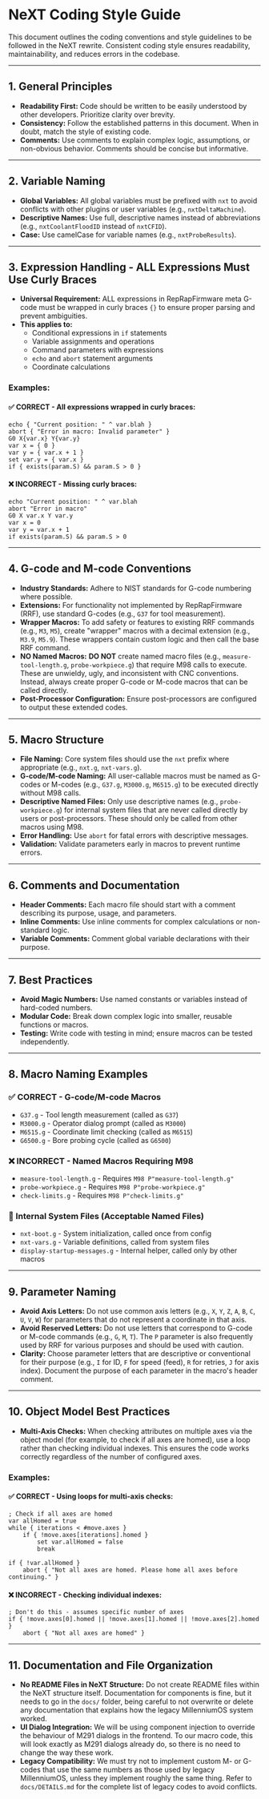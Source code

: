 # NeXT Coding Style Guide

This document outlines the coding conventions and style guidelines to be followed in the NeXT rewrite. Consistent coding style ensures readability, maintainability, and reduces errors in the codebase.

---

## 1. General Principles

- **Readability First:** Code should be written to be easily understood by other developers. Prioritize clarity over brevity.
- **Consistency:** Follow the established patterns in this document. When in doubt, match the style of existing code.
- **Comments:** Use comments to explain complex logic, assumptions, or non-obvious behavior. Comments should be concise but informative.

---

## 2. Variable Naming

- **Global Variables:** All global variables must be prefixed with `nxt` to avoid conflicts with other plugins or user variables (e.g., `nxtDeltaMachine`).
- **Descriptive Names:** Use full, descriptive names instead of abbreviations (e.g., `nxtCoolantFloodID` instead of `nxtCFID`).
- **Case:** Use camelCase for variable names (e.g., `nxtProbeResults`).

---

## 3. Expression Handling - ALL Expressions Must Use Curly Braces

- **Universal Requirement:** ALL expressions in RepRapFirmware meta G-code must be wrapped in curly braces `{}` to ensure proper parsing and prevent ambiguities.
- **This applies to:**
  - Conditional expressions in `if` statements
  - Variable assignments and operations
  - Command parameters with expressions
  - `echo` and `abort` statement arguments
  - Coordinate calculations

### Examples:

#### ✅ CORRECT - All expressions wrapped in curly braces:
```gcode
echo { "Current position: " ^ var.blah }
abort { "Error in macro: Invalid parameter" }
G0 X{var.x} Y{var.y}
var x = { 0 }
var y = { var.x + 1 }
set var.y = { var.x }
if { exists(param.S) && param.S > 0 }
```

#### ❌ INCORRECT - Missing curly braces:
```gcode
echo "Current position: " ^ var.blah
abort "Error in macro"
G0 X var.x Y var.y  
var x = 0
var y = var.x + 1
if exists(param.S) && param.S > 0
```

---

## 4. G-code and M-code Conventions

- **Industry Standards:** Adhere to NIST standards for G-code numbering where possible.
- **Extensions:** For functionality not implemented by RepRapFirmware (RRF), use standard G-codes (e.g., `G37` for tool measurement).
- **Wrapper Macros:** To add safety or features to existing RRF commands (e.g., `M3`, `M5`), create "wrapper" macros with a decimal extension (e.g., `M3.9`, `M5.9`). These wrappers contain custom logic and then call the base RRF command.
- **NO Named Macros:** **DO NOT** create named macro files (e.g., `measure-tool-length.g`, `probe-workpiece.g`) that require M98 calls to execute. These are unwieldy, ugly, and inconsistent with CNC conventions. Instead, always create proper G-code or M-code macros that can be called directly.
- **Post-Processor Configuration:** Ensure post-processors are configured to output these extended codes.

---

## 5. Macro Structure

- **File Naming:** Core system files should use the `nxt` prefix where appropriate (e.g., `nxt.g`, `nxt-vars.g`).
- **G-code/M-code Naming:** All user-callable macros must be named as G-codes or M-codes (e.g., `G37.g`, `M3000.g`, `M6515.g`) to be executed directly without M98 calls.
- **Descriptive Named Files:** Only use descriptive names (e.g., `probe-workpiece.g`) for internal system files that are never called directly by users or post-processors. These should only be called from other macros using M98.
- **Error Handling:** Use `abort` for fatal errors with descriptive messages.
- **Validation:** Validate parameters early in macros to prevent runtime errors.

---

## 6. Comments and Documentation

- **Header Comments:** Each macro file should start with a comment describing its purpose, usage, and parameters.
- **Inline Comments:** Use inline comments for complex calculations or non-standard logic.
- **Variable Comments:** Comment global variable declarations with their purpose.

---

## 7. Best Practices

- **Avoid Magic Numbers:** Use named constants or variables instead of hard-coded numbers.
- **Modular Code:** Break down complex logic into smaller, reusable functions or macros.
- **Testing:** Write code with testing in mind; ensure macros can be tested independently.

---

## 8. Macro Naming Examples

### ✅ CORRECT - G-code/M-code Macros
- `G37.g` - Tool length measurement (called as `G37`)
- `M3000.g` - Operator dialog prompt (called as `M3000`)  
- `M6515.g` - Coordinate limit checking (called as `M6515`)
- `G6500.g` - Bore probing cycle (called as `G6500`)

### ❌ INCORRECT - Named Macros Requiring M98
- `measure-tool-length.g` - Requires `M98 P"measure-tool-length.g"`
- `probe-workpiece.g` - Requires `M98 P"probe-workpiece.g"`
- `check-limits.g` - Requires `M98 P"check-limits.g"`

### 🔧 Internal System Files (Acceptable Named Files)
- `nxt-boot.g` - System initialization, called once from config
- `nxt-vars.g` - Variable definitions, called from system files
- `display-startup-messages.g` - Internal helper, called only by other macros

---

## 9. Parameter Naming

- **Avoid Axis Letters:** Do not use common axis letters (e.g., `X`, `Y`, `Z`, `A`, `B`, `C`, `U`, `V`, `W`) for parameters that do not represent a coordinate in that axis.
- **Avoid Reserved Letters:** Do not use letters that correspond to G-code or M-code commands (e.g., `G`, `M`, `T`). The `P` parameter is also frequently used by RRF for various purposes and should be used with caution.
- **Clarity:** Choose parameter letters that are descriptive or conventional for their purpose (e.g., `I` for ID, `F` for speed (feed), `R` for retries, `J` for axis index). Document the purpose of each parameter in the macro's header comment.

---

## 10. Object Model Best Practices

- **Multi-Axis Checks:** When checking attributes on multiple axes via the object model (for example, to check if all axes are homed), use a loop rather than checking individual indexes. This ensures the code works correctly regardless of the number of configured axes.

### Examples:

#### ✅ CORRECT - Using loops for multi-axis checks:
```gcode
; Check if all axes are homed
var allHomed = true
while { iterations < #move.axes }
    if { !move.axes[iterations].homed }
        set var.allHomed = false
        break

if { !var.allHomed }
    abort { "Not all axes are homed. Please home all axes before continuing." }
```

#### ❌ INCORRECT - Checking individual indexes:
```gcode
; Don't do this - assumes specific number of axes
if { !move.axes[0].homed || !move.axes[1].homed || !move.axes[2].homed }
    abort { "Not all axes are homed" }
```

---

## 11. Documentation and File Organization

- **No README Files in NeXT Structure:** Do not create README files within the NeXT structure itself. Documentation for components is fine, but it needs to go in the `docs/` folder, being careful to not overwrite or delete any documentation that explains how the legacy MillenniumOS system worked.
- **UI Dialog Integration:** We will be using component injection to override the behaviour of M291 dialogs in the frontend. To our macro code, this will look exactly as M291 dialogs already do, so there is no need to change the way these work.
- **Legacy Compatibility:** We must try not to implement custom M- or G-codes that use the same numbers as those used by legacy MillenniumOS, unless they implement roughly the same thing. Refer to `docs/DETAILS.md` for the complete list of legacy codes to avoid conflicts.